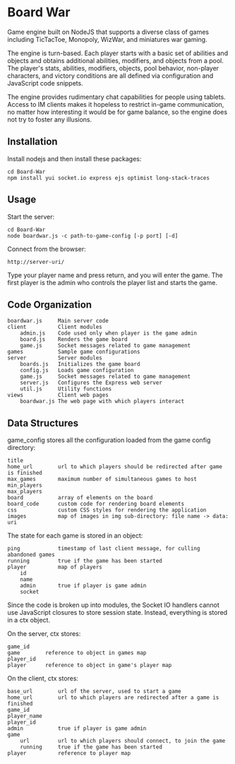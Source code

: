 Board War
=========

Game engine built on NodeJS that supports a diverse class of games
including TicTacToe, Monopoly, WizWar, and miniatures war gaming.

The engine is turn-based.  Each player starts with a basic set of abilities
and objects and obtains additional abilities, modifiers, and objects from a
pool.  The player's stats, abilities, modifiers, objects, pool behavior,
non-player characters, and victory conditions are all defined via
configuration and JavaScript code snippets.

The engine provides rudimentary chat capabilities for people using tablets.
Access to IM clients makes it hopeless to restrict in-game communication,
no matter how interesting it would be for game balance, so the engine does
not try to foster any illusions.

Installation
------------

Install nodejs and then install these packages:

    cd Board-War
    npm install yui socket.io express ejs optimist long-stack-traces

Usage
-----

Start the server:

    cd Board-War
    node boardwar.js -c path-to-game-config [-p port] [-d]

Connect from the browser:

    http://server-uri/

Type your player name and press return, and you will enter the game.  The
first player is the admin who controls the player list and starts the game.

Code Organization
-----------------

    boardwar.js     Main server code
    client          Client modules
        admin.js    Code used only when player is the game admin
        board.js    Renders the game board
        game.js     Socket messages related to game management
    games           Sample game configurations
    server          Server modules
        boards.js   Initializes the game board
        config.js   Loads game configuration
        game.js     Socket messages related to game management
        server.js   Configures the Express web server
        util.js     Utility functions
    views           Client web pages
        boardwar.js The web page with which players interact

Data Structures
---------------

game_config stores all the configuration loaded from the game config
directory:

    title
    home_url        url to which players should be redirected after game is finished
    max_games       maximum number of simultaneous games to host
    min_players
    max_players
    board           array of elements on the board
    board_code      custom code for rendering board elements
    css             custom CSS styles for rendering the application
    images          map of images in img sub-directory: file name -> data: uri

The state for each game is stored in an object:

    ping            timestamp of last client message, for culling abandoned games
    running         true if the game has been started
    player          map of players
        id
        name
        admin       true if player is game admin
        socket

Since the code is broken up into modules, the Socket IO handlers cannot use
JavaScript closures to store session state.  Instead, everything is stored
in a ctx object.

On the server, ctx stores:

    game_id
    game        reference to object in games map
    player_id
    player      reference to object in game's player map

On the client, ctx stores:

    base_url        url of the server, used to start a game
    home_url        url to which players are redirected after a game is finished
    game_id
    player_name
    player_id
    admin           true if player is game admin
    game
        url         url to which players should connect, to join the game
        running     true if the game has been started
    player          reference to player map
